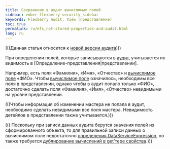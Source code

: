 ```yaml
---
title: Сохранение в аудит вычислимых полей
sidebar: ember-flexberry-security_sidebar
keywords: Flexberry Audit, View (представление)
toc: true
permalink: ru/efs_not-stored-properties-and-audit.html
lang: ru
---
```


(((Данная статья относится к [новой версии аудита](fa_audit-web.html))))

При определении полей, которые записываются в [аудит](fa_audit-web.html), учитывается их видимость в [Определение-представления|представлении].
 
Например, есть поля «Фамилия», «Имя», «Отчество» и [вычислимое поле](fo_not-stored-attributes.html) «ФИО». Чтобы [вычислимое поле](fo_not-stored-attributes.html) означилось, необходимы все поля в представлении, однако чтобы в аудит попало только «ФИО», достаточно сделать поля «Фамилия», «Имя», «Отчество» невидимыми на уровне представлений.
 

(((<msg type=note>Чтобы информация об изменении мастера не попала в аудит, необходимо сделать невидимыми все поля мастера. Невидимость детейлов в представлении также учитывается.</msg>)))

(((<msg type=important> Поскольку при записи данных аудита берутся значения полей из сформированного объекта, то для правильной записи данных о вычислимом поле недостаточно [определения DataServiceExpression](fo_not-stored-attributes.html), но также требуется [дублирование вычислений в get'тере свойства](fo_not-stored-attributes.html).</msg>)))


